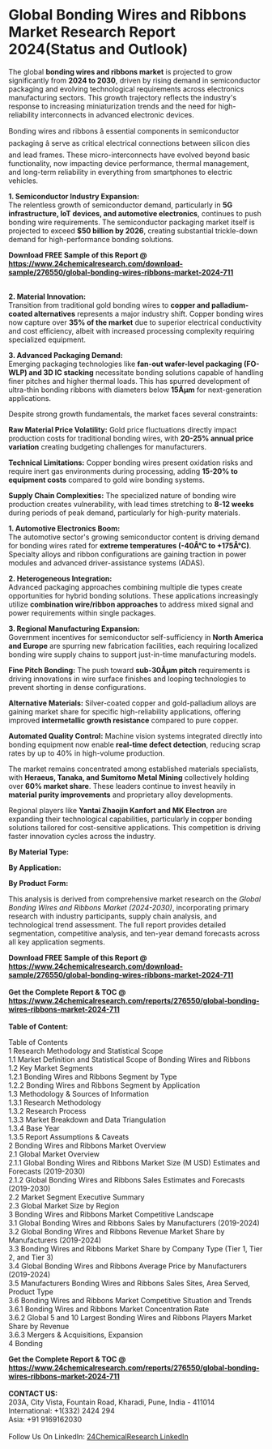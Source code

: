 <h1>Global Bonding Wires and Ribbons Market Research Report 2024(Status and Outlook)</h1><p>The global <strong>bonding wires and ribbons market</strong> is projected to grow significantly from <strong>2024 to 2030</strong>, driven by rising demand in semiconductor packaging and evolving technological requirements across electronics manufacturing sectors. This growth trajectory reflects the industry's response to increasing miniaturization trends and the need for high-reliability interconnects in advanced electronic devices.</p><p>Bonding wires and ribbons â essential components in semiconductor packaging â serve as critical electrical connections between silicon dies and lead frames. These micro-interconnects have evolved beyond basic functionality, now impacting device performance, thermal management, and long-term reliability in everything from smartphones to electric vehicles.</p><p><strong>1. Semiconductor Industry Expansion:</strong><br>
The relentless growth of semiconductor demand, particularly in <strong>5G infrastructure, IoT devices, and automotive electronics</strong>, continues to push bonding wire requirements. The semiconductor packaging market itself is projected to exceed <strong>$50 billion by 2026</strong>, creating substantial trickle-down demand for high-performance bonding solutions.</p><div><b>Download FREE Sample of this Report @ 
            <a href="https://www.24chemicalresearch.com/download-sample/276550/global-bonding-wires-ribbons-market-2024-711">
            https://www.24chemicalresearch.com/download-sample/276550/global-bonding-wires-ribbons-market-2024-711</a></b></div><br><p><strong>2. Material Innovation:</strong><br>
Transition from traditional gold bonding wires to <strong>copper and palladium-coated alternatives</strong> represents a major industry shift. Copper bonding wires now capture over <strong>35% of the market</strong> due to superior electrical conductivity and cost efficiency, albeit with increased processing complexity requiring specialized equipment.</p><p><strong>3. Advanced Packaging Demand:</strong><br>
Emerging packaging technologies like <strong>fan-out wafer-level packaging (FO-WLP) and 3D IC stacking</strong> necessitate bonding solutions capable of handling finer pitches and higher thermal loads. This has spurred development of ultra-thin bonding ribbons with diameters below <strong>15Âµm</strong> for next-generation applications.</p><p>Despite strong growth fundamentals, the market faces several constraints:</p><p><strong>Raw Material Price Volatility:</strong> Gold price fluctuations directly impact production costs for traditional bonding wires, with <strong>20-25% annual price variation</strong> creating budgeting challenges for manufacturers.</p><p><strong>Technical Limitations:</strong> Copper bonding wires present oxidation risks and require inert gas environments during processing, adding <strong>15-20% to equipment costs</strong> compared to gold wire bonding systems.</p><p><strong>Supply Chain Complexities:</strong> The specialized nature of bonding wire production creates vulnerability, with lead times stretching to <strong>8-12 weeks</strong> during periods of peak demand, particularly for high-purity materials.</p><p><strong>1. Automotive Electronics Boom:</strong><br>
The automotive sector's growing semiconductor content is driving demand for bonding wires rated for <strong>extreme temperatures (-40Â°C to +175Â°C)</strong>. Specialty alloys and ribbon configurations are gaining traction in power modules and advanced driver-assistance systems (ADAS).</p><p><strong>2. Heterogeneous Integration:</strong><br>
Advanced packaging approaches combining multiple die types create opportunities for hybrid bonding solutions. These applications increasingly utilize <strong>combination wire/ribbon approaches</strong> to address mixed signal and power requirements within single packages.</p><p><strong>3. Regional Manufacturing Expansion:</strong><br>
Government incentives for semiconductor self-sufficiency in <strong>North America and Europe</strong> are spurring new fabrication facilities, each requiring localized bonding wire supply chains to support just-in-time manufacturing models.</p><p><strong>Fine Pitch Bonding:</strong> The push toward <strong>sub-30Âµm pitch</strong> requirements is driving innovations in wire surface finishes and looping technologies to prevent shorting in dense configurations.</p><p><strong>Alternative Materials:</strong> Silver-coated copper and gold-palladium alloys are gaining market share for specific high-reliability applications, offering improved <strong>intermetallic growth resistance</strong> compared to pure copper.</p><p><strong>Automated Quality Control:</strong> Machine vision systems integrated directly into bonding equipment now enable <strong>real-time defect detection</strong>, reducing scrap rates by up to 40% in high-volume production.</p><p>The market remains concentrated among established materials specialists, with <strong>Heraeus, Tanaka, and Sumitomo Metal Mining</strong> collectively holding over <strong>60% market share</strong>. These leaders continue to invest heavily in <strong>material purity improvements</strong> and proprietary alloy developments.</p><p>Regional players like <strong>Yantai Zhaojin Kanfort and MK Electron</strong> are expanding their technological capabilities, particularly in copper bonding solutions tailored for cost-sensitive applications. This competition is driving faster innovation cycles across the industry.</p><p><strong>By Material Type:</strong></p><p><strong>By Application:</strong></p><p><strong>By Product Form:</strong></p><p>This analysis is derived from comprehensive market research on the <em>Global Bonding Wires and Ribbons Market (2024-2030)</em>, incorporating primary research with industry participants, supply chain analysis, and technological trend assessment. The full report provides detailed segmentation, competitive analysis, and ten-year demand forecasts across all key application segments.</p><div><b>Download FREE Sample of this Report @ 
            <a href="https://www.24chemicalresearch.com/download-sample/276550/global-bonding-wires-ribbons-market-2024-711">
            https://www.24chemicalresearch.com/download-sample/276550/global-bonding-wires-ribbons-market-2024-711</a></b></div><br><div><b>Get the Complete Report & TOC @ 
            <a href="https://www.24chemicalresearch.com/reports/276550/global-bonding-wires-ribbons-market-2024-711">
            https://www.24chemicalresearch.com/reports/276550/global-bonding-wires-ribbons-market-2024-711</a></b></div><br>
            <b>Table of Content:</b><p>Table of Contents<br />
1 Research Methodology and Statistical Scope<br />
1.1 Market Definition and Statistical Scope of Bonding Wires and Ribbons<br />
1.2 Key Market Segments<br />
1.2.1 Bonding Wires and Ribbons Segment by Type<br />
1.2.2 Bonding Wires and Ribbons Segment by Application<br />
1.3 Methodology & Sources of Information<br />
1.3.1 Research Methodology<br />
1.3.2 Research Process<br />
1.3.3 Market Breakdown and Data Triangulation<br />
1.3.4 Base Year<br />
1.3.5 Report Assumptions & Caveats<br />
2 Bonding Wires and Ribbons Market Overview<br />
2.1 Global Market Overview<br />
2.1.1 Global Bonding Wires and Ribbons Market Size (M USD) Estimates and Forecasts (2019-2030)<br />
2.1.2 Global Bonding Wires and Ribbons Sales Estimates and Forecasts (2019-2030)<br />
2.2 Market Segment Executive Summary<br />
2.3 Global Market Size by Region<br />
3 Bonding Wires and Ribbons Market Competitive Landscape<br />
3.1 Global Bonding Wires and Ribbons Sales by Manufacturers (2019-2024)<br />
3.2 Global Bonding Wires and Ribbons Revenue Market Share by Manufacturers (2019-2024)<br />
3.3 Bonding Wires and Ribbons Market Share by Company Type (Tier 1, Tier 2, and Tier 3)<br />
3.4 Global Bonding Wires and Ribbons Average Price by Manufacturers (2019-2024)<br />
3.5 Manufacturers Bonding Wires and Ribbons Sales Sites, Area Served, Product Type<br />
3.6 Bonding Wires and Ribbons Market Competitive Situation and Trends<br />
3.6.1 Bonding Wires and Ribbons Market Concentration Rate<br />
3.6.2 Global 5 and 10 Largest Bonding Wires and Ribbons Players Market Share by Revenue<br />
3.6.3 Mergers & Acquisitions, Expansion<br />
4 Bonding</p><div><b>Get the Complete Report & TOC @ 
            <a href="https://www.24chemicalresearch.com/reports/276550/global-bonding-wires-ribbons-market-2024-711">
            https://www.24chemicalresearch.com/reports/276550/global-bonding-wires-ribbons-market-2024-711</a></b></div><br><b>CONTACT US:</b><br>
            203A, City Vista, Fountain Road, Kharadi, Pune, India - 411014<br>
            International: +1(332) 2424 294<br>
            Asia: +91 9169162030 <br><br>
            Follow Us On LinkedIn: <a href="https://www.linkedin.com/company/24chemicalresearch/">24ChemicalResearch LinkedIn</a>
